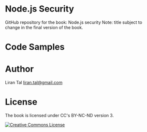 
# Node.js Security
GitHub repository for the book: Node.js security
Note: title subject to change in the final version of the book.

# Code Samples


# Author

Liran Tal <liran.tal@gmail.com>

# License

The book is licensed under CC's BY-NC-ND version 3.

<a rel="license" href="http://creativecommons.org/licenses/by-nc-nd/3.0/"><img alt="Creative Commons License" style="border-width:0" src="https://i.creativecommons.org/l/by-nc-nd/3.0/88x31.png" /></a>
